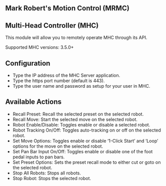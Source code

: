 ## Mark Robert's Motion Control (MRMC) 
## Multi-Head Controller (MHC)

This module will allow you to remotely operate MHC through its API.

Supported MHC versions: 3.5.0+

## Configuration

- Type the IP address of the MHC Server application.
- Type the https port number (default is 443).
- Type the user name and password as setup for your user in MHC.

## Available Actions

-   Recall Preset: Recall the selected preset on the selected robot.
-   Recall Move: Start the selected move on the selected robot.
-   Robot Enable/Disable: Toggles enable or disable a selected robot.
-   Robot Tracking On/Off: Toggles auto-tracking on or off on the selected robot.
-   Set Move Options: Toggles  enable or disable ‘1-Click Start’ and ‘Loop’ options for the move on the selected robot.
-   Set Pan Bar Input On/Off: Toggles enable or disable one of the foot
pedal inputs to pan bars.
-   Set Preset Options: Sets the preset recall mode to either cut or goto on the selected robot.
-   Stop All Robots: Stops all robots.
-   Stop Robot: Stops the selected robot.

